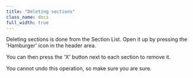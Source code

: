 ```yaml
---
title: "Deleting sections"
class_name: docs
full_width: true
---
```


Deleting sections is done from the Section List. Open it up by pressing the 'Hamburger' icon in the header area.

You can then press the 'X' button next to each section to remove it.

You cannot undo this operation, so make sure you are sure.
